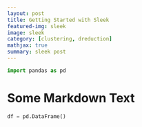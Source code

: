 ```yaml
---
layout: post
title: Getting Started with Sleek
featured-img: sleek
image: sleek
category: [clustering, dreduction]
mathjax: true
summary: sleek post
---
```


```python
import pandas as pd
```

# Some Markdown Text


```python
df = pd.DataFrame()
```
